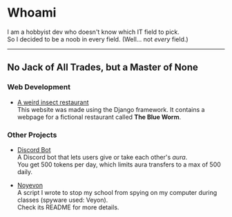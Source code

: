 # Whoami

I am a hobbyist dev who doesn't know which IT field to pick.  
So I decided to be a noob in every field. (Well... not *every* field.)

---

## No Jack of All Trades, but a Master of None

### Web Development

- [A weird insect restaurant](https://github.com/Fungichi/DBW-django)  
  This website was made using the Django framework. It contains a webpage for a fictional restaurant called **The Blue Worm**.

### Other Projects

- [Discord Bot](https://github.com/Fungichi/Discordbot)  
  A Discord bot that lets users give or take each other's *aura*.  
  You get 500 tokens per day, which limits aura transfers to a max of 500 daily.

- [Noyevon](https://github.com/Fungichi/Noyevon)  
  A script I wrote to stop my school from spying on my computer during classes (spyware used: Veyon).  
  Check its README for more details.
